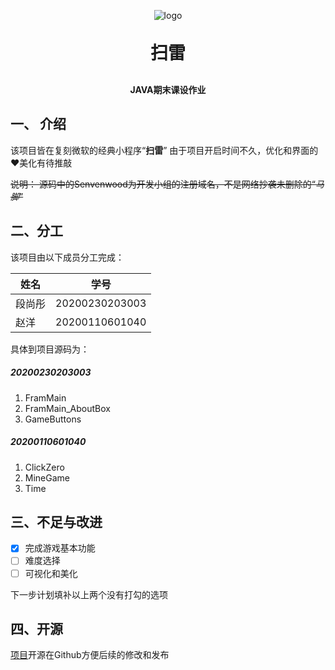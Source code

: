 <p align="center">
	<img alt="logo" src="https://sourcebyte.cn/assets/logo_c_64.5eb3acc5.png">
</p>
<h1 align="center" style="margin: 30px 0 30px; font-weight: bold;">扫雷</h1>
<h4 align="center">JAVA期末课设作业</h4>

## 一、 介绍

该项目皆在复刻微软的经典小程序“**扫雷**”
由于项目开启时间不久，优化和界面的❤️美化有待推敲

~~说明：
源码中的Senvenwood为开发小组的注册域名，不是网络抄袭未删除的“*马脚*”~~

## 二、分工

该项目由以下成员分工完成：

| 姓名   | 学号           |
| ------ | -------------- |
| 段尚彤 | 20200230203003 |
| 赵洋   | 20200110601040 |

具体到项目源码为：

##### 20200230203003

1. FramMain
2. FramMain_AboutBox
3. GameButtons

#####   20200110601040

1. ClickZero
2. MineGame
3. Time

## 三、不足与改进

- [x] 完成游戏基本功能
- [ ] 难度选择
- [ ] 可视化和美化

下一步计划填补以上两个没有打勾的选项

## 四、开源

[项目](https://github.com/StoveOnBox/ClearMine)开源在Github方便后续的修改和发布

